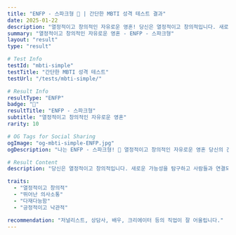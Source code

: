 ```yaml
---
title: "ENFP - 스파크형 🌈 | 간단한 MBTI 성격 테스트 결과"
date: 2025-01-22
description: "열정적이고 창의적인 자유로운 영혼! 당신은 열정적이고 창의적입니다. 새로운 가능성을 탐구하고 사람들과 연결되는 것을 좋아합니다...."
summary: "열정적이고 창의적인 자유로운 영혼 - ENFP - 스파크형"
layout: "result"
type: "result"

# Test Info
testId: "mbti-simple"
testTitle: "간단한 MBTI 성격 테스트"
testUrl: "/tests/mbti-simple/"

# Result Info
resultType: "ENFP"
badge: "🌈"
resultTitle: "ENFP - 스파크형"
subtitle: "열정적이고 창의적인 자유로운 영혼"
rarity: 10

# OG Tags for Social Sharing
ogImage: "og-mbti-simple-ENFP.jpg"
ogDescription: "나는 ENFP - 스파크형! 🌈 열정적이고 창의적인 자유로운 영혼 당신의 간단한 MBTI 성격 테스트 결과는?"

# Result Content
description: "당신은 열정적이고 창의적입니다. 새로운 가능성을 탐구하고 사람들과 연결되는 것을 좋아합니다."

traits:
  - "열정적이고 창의적"
  - "뛰어난 의사소통"
  - "다재다능함"
  - "긍정적이고 낙관적"

recommendation: "저널리스트, 상담사, 배우, 크리에이터 등의 직업이 잘 어울립니다."
---
```

